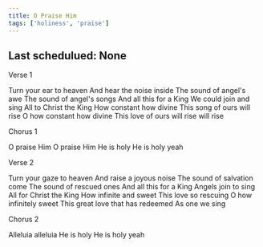 ```yaml
---
title: O Praise Him
tags: ['holiness', 'praise']
---
```


## Last schedulued: None          

Verse 1

Turn your ear to heaven
And hear the noise inside
The sound of angel's awe
The sound of angel's songs
And all this for a King
We could join and sing
All to Christ the King
How constant how divine
This song of ours will rise
O how constant how divine
This love of ours will rise will rise

Chorus 1

O praise Him O praise Him
He is holy
He is holy yeah

Verse 2

Turn your gaze to heaven
And raise a joyous noise
The sound of salvation come
The sound of rescued ones
And all this for a King
Angels join to sing
All for Christ the King
How infinite and sweet
This love so rescuing
O how infinitely sweet
This great love that has redeemed
As one we sing

Chorus 2

Alleluia alleluia
He is holy
He is holy yeah
